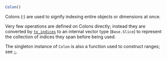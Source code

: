 ```julia
Colon()
```

Colons (:) are used to signify indexing entire objects or dimensions at once.

Very few operations are defined on Colons directly; instead they are converted by [`to_indices`](@ref) to an internal vector type (`Base.Slice`) to represent the collection of indices they span before being used.

The singleton instance of `Colon` is also a function used to construct ranges; see [`:`](@ref).
